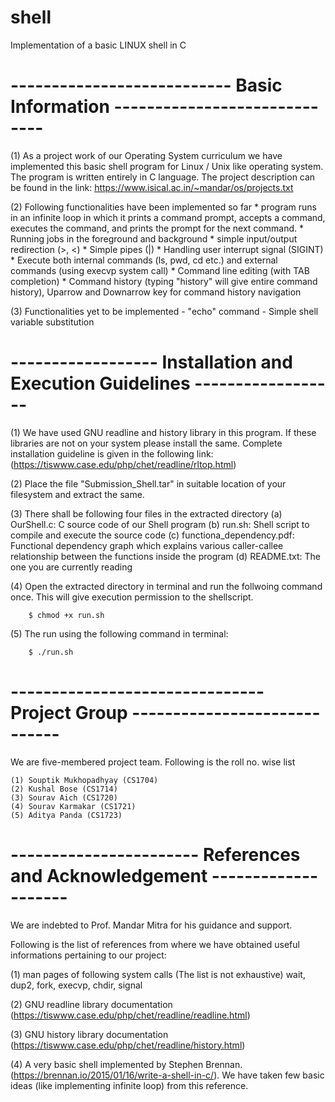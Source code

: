 # shell
Implementation of a basic LINUX shell in C

# --------------------------- Basic Information ----------------------------- #

(1) As a project work of our Operating System curriculum we have implemented this basic shell program for Linux / Unix like operating system. The program is written entirely in C language. The project description can be found in the link: https://www.isical.ac.in/~mandar/os/projects.txt

(2) Following functionalities have been implemented so far
	* program runs in an infinite loop in which it prints a command prompt, accepts a command, executes the command, and prints the prompt for the 	next command.
	* Running jobs in the foreground and background
	* simple input/output redirection (>, <)
	* Simple pipes (|)
	* Handling user interrupt signal (SIGINT)
	* Execute both internal commands (ls, pwd, cd etc.) and external commands (using execvp system call)
	* Command line editing (with TAB completion)
	* Command history (typing "history" will give entire command history), Uparrow and Downarrow key for command history navigation

(3) Functionalities yet to be implemented
	- "echo" command
	- Simple shell variable substitution

# ------------------ Installation and Execution Guidelines ------------------ #

(1) We have used GNU readline and history library in this program. If these libraries are not on your system please install the same. Complete installation guideline is given in the following link:
(https://tiswww.case.edu/php/chet/readline/rltop.html)

(2) Place the file "Submission_Shell.tar" in suitable location of your filesystem and extract the same.

(3) There shall be following four files in the extracted directory
	(a) OurShell.c: C source code of our Shell program
	(b) run.sh: Shell script to compile and execute the source code
	(c) functiona_dependency.pdf: Functional dependency graph which explains various caller-callee relationship between the functions inside the program
	(d) README.txt: The one you are currently reading

(4) Open the extracted directory in terminal and run the follwoing command once. This will give execution permission to the shellscript.

		$ chmod +x run.sh

(5) The run using the following command in terminal:

		$ ./run.sh

# ------------------------------- Project Group ----------------------------- #

We are five-membered project team. Following is the roll no. wise list

	(1) Souptik Mukhopadhyay (CS1704)
	(2) Kushal Bose (CS1714)
	(3) Sourav Aich (CS1720)
	(4) Sourav Karmakar (CS1721)
	(5) Aditya Panda (CS1723)

# ----------------------- References and Acknowledgement -------------------- #

We are indebted to Prof. Mandar Mitra for his guidance and support.

Following is the list of references from where we have obtained useful informations pertaining to our project:

(1) man pages of following system calls (The list is not exhaustive)
	wait, dup2, fork, execvp, chdir, signal

(2) GNU readline library documentation (https://tiswww.case.edu/php/chet/readline/readline.html)

(3) GNU history library documentation (https://tiswww.case.edu/php/chet/readline/history.html)

(4) A very basic shell implemented by Stephen Brennan. (https://brennan.io/2015/01/16/write-a-shell-in-c/).
We have taken few basic ideas (like implementing infinite loop) from this reference.

